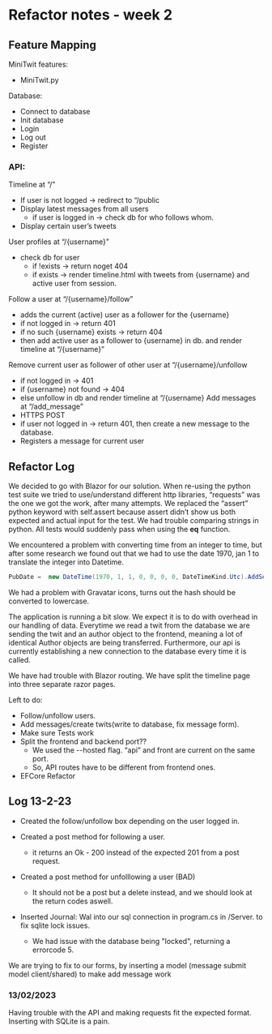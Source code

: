 # Refactor notes - week 2

## Feature Mapping
MiniTwit features:

* MiniTwit.py

Database:

* Connect to database
* Init database
* Login
* Log out
* Register


### API:

Timeline at “/”
* If user is not logged → redirect to “/public
* Display latest messages from all users
    * if user is logged in → check db for who follows whom.
* Display certain user’s tweets

User profiles at “/{username}”
* check db for user
    * if !exists → return noget 404
    * if exists → render timeline.html with tweets from {username} and active user from session.

Follow a user at “/{username}/follow”
* adds the current (active) user as a follower for the {username}
* if not logged in → return 401
* if no such {username} exists → return 404
* then add active user as a follower to {username} in db.
    and render timeline at “/{username}”

Remove current user as follower of other user at “/{username}/unfollow
* if not logged in → 401
* if {username} not found → 404
* else unfollow in db and render timeline at “/{username}
Add messages at “/add_message”
* HTTPS POST
* if user not logged in → return 401,
    then create a new message to the database.
* Registers a message for current user 



## Refactor Log
We decided to go with Blazor for our solution.
When re-using the python test suite we tried to use/understand different http libraries, “requests” was the one we got the work, after many attempts. We replaced the “assert” python keyword with self.assert because assert didn’t show us both expected and actual input for the test.
We had trouble comparing strings in python. All tests would suddenly pass when using the __eq__ function.

We encountered a  problem with converting time from an integer to time, but after some  research we found out that we had to use the date 1970, jan 1 to translate the integer into Datetime.   
```c# 
PubDate =  new DateTime(1970, 1, 1, 0, 0, 0, 0, DateTimeKind.Utc).AddSeconds(s.GetInt32(3))
```


We had a problem with Gravatar icons, turns out the hash should be converted to lowercase.

The application is running a bit slow. We expect it is to do with overhead in our handling of data. Everytime we read a twit from the database we are sending the twit and an author object to the frontend, meaning a lot of identical Author objects are being transferred.
Furthermore, our api is currently establishing a new connection to the database every time it is called.

We have had trouble with Blazor routing. We have split the timeline page into three separate razor pages. 

Left to do:
* Follow/unfollow users.
* Add messages/create twits(write to database, fix message form).
* Make sure Tests work
* Split the frontend and backend port??
    * We used the --hosted flag. “api” and front are current on the same port.
    * So, API routes have to be different from frontend ones.
* EFCore Refactor





## Log 13-2-23
* Created the follow/unfollow box depending on the user logged in.
* Created a post method for following a user.
    * it returns an Ok - 200 instead of the expected 201 from a post request.
* Created a post method for unfolllowing a user (BAD)
    * It should not be a post but a delete instead, and we should look at the return codes aswell.

* Inserted Journal: Wal into our sql connection in program.cs in /Server. to fix sqlite lock issues.    
    * We had issue with the database being "locked", returning a errorcode 5.


We are trying to fix to our forms, by inserting a model (message submit model client/shared) to make add message work

### 13/02/2023
Having trouble with the API and making requests fit the expected format.
Inserting with SQLite is a pain.
 
